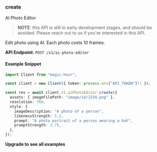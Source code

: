 
### create <a name="create"></a>
AI Photo Editor

> **NOTE**: this API is still in early development stages, and should be avoided. Please reach out to us if you're interested in this API. 

Edit photo using AI. Each photo costs 10 frames.

**API Endpoint**: `POST /v1/ai-photo-editor`

#### Example Snippet

```typescript
import Client from "magic-hour";

const client = new Client({ token: process.env["API_TOKEN"]!! });

const res = await client.v1.aiPhotoEditor.create({
  assets: { imageFilePath: "image/id/1234.png" },
  resolution: 768,
  style: {
    imageDescription: "A photo of a person",
    likenessStrength: 5.2,
    prompt: "A photo portrait of a person wearing a hat",
    promptStrength: 3.75,
  },
});
```

**Upgrade to see all examples**
